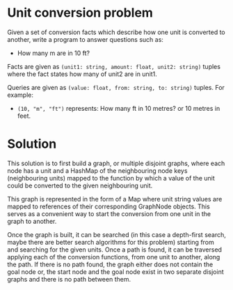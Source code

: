 # Unit conversion problem
Given a set of conversion facts which describe how one unit is converted to another, write a program to answer questions such as:
- How many m are in 10 ft?

Facts are given as `(unit1: string, amount: float, unit2: string)` tuples where the fact states how many of unit2 are in unit1.

Queries are given as `(value: float, from: string, to: string)` tuples. For example:
- `(10, "m", "ft")` represents: How many ft in 10 metres? or 10 metres in feet.

# Solution
This solution is to first build a graph, or multiple disjoint graphs, where each node has a unit and a HashMap of the neighbouring node keys (neighbouring units) mapped to the function by which a value of the unit could be converted to the given neighbouring unit.

This graph is represented in the form of a Map where unit string values are mapped to references of their corresponding GraphNode objects. This serves as a convenient way to start the conversion from one unit in the graph to another.

Once the graph is built, it can be searched (in this case a depth-first search, maybe there are better search algorithms for this problem) starting from and searching for the given units. Once a path is found, it can be traversed applying each of the conversion functions, from one unit to another, along the path. If there is no path found, the graph either does not contain the goal node or, the start node and the goal node exist in two separate disjoint graphs and there is no path between them.
